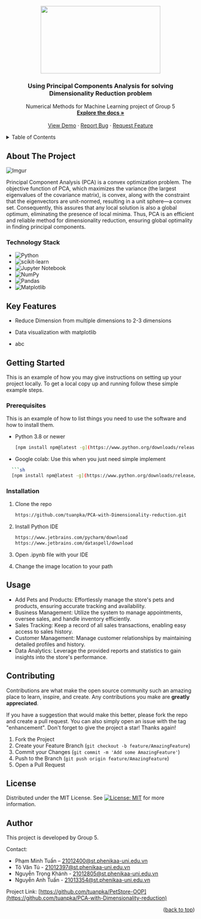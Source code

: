 <!--
*** Thanks for checking out our project. 
*** This README file is created by Pham Minh Tuan, member of the project.
*** Don't forget to give the project a star!
-->


<!-- PROJECT LOGO -->
<br />
<div align="center">
  
<img src="https://i.imgur.com/czQMQGz.jpg" width="320" height="180">    

  </a>

<h3 align="center">Using Principal Components Analysis for solving Dimensionality Reduction problem </h3>

  <p align="center">
    Numerical Methods for Machine Learning project of Group 5
    <br />
    <a href="https://github.com/tuanpka/PCA-with-Dimensionality-reduction"><strong>Explore the docs »</strong></a> 
    <br />
    <br />
    <a href="https://github.com/tuanpka/PCA-with-Dimensionality-reduction">View Demo</a>
    ·
    <a href="https://github.com/tuanpka/PCA-with-Dimensionality-reduction/issues">Report Bug</a>
    ·
    <a href="https://github.com/tuanpka/PCA-with-Dimensionality-reduction/issues">Request Feature</a>
  </p>
</div>



<!-- TABLE OF CONTENTS -->
<details>
  <summary>Table of Contents</summary>
  <ol>
    <li>
      <a href="#about-the-project">About The Project</a>
      <ul>
        <li><a href="#technology-stack">Technology Stack</a></li>
      </ul>
    </li>
    <li><a href="#key-features">Key Features</a></li> 
    <li>
      <a href="#getting-started">Getting Started</a>
      <ul>
        <li><a href="#prerequisites">Prerequisites</a></li>
        <li><a href="#installation">Installation</a></li>
      </ul>
    </li>
    <li><a href="#usage">Usage</a></li>
    <li><a href="#contributing">Contributing</a></li>
    <li><a href="#license">License</a></li>
    <li><a href="#author">Author</a></li>
  </ol>
</details>



<!-- ABOUT THE PROJECT -->
## About The Project

![Imgur](https://i.imgur.com/oF4ydmr.png)  

Principal Component Analysis (PCA) is a convex optimization problem. The objective function of PCA, which maximizes the variance (the largest eigenvalues of the covariance matrix), is convex, along with the constraint that the eigenvectors are unit-normed, resulting in a unit sphere—a convex set. Consequently, this assures that any local solution is also a global optimum, eliminating the presence of local minima. Thus, PCA is an efficient and reliable method for dimensionality reduction, ensuring global optimality in finding principal components.




### Technology Stack

*  ![Python](https://img.shields.io/badge/python-3670A0?style=for-the-badge&logo=python&logoColor=ffdd54)
*  ![scikit-learn](https://img.shields.io/badge/scikit--learn-%23F7931E.svg?style=for-the-badge&logo=scikit-learn&logoColor=white)
*  ![Jupyter Notebook](https://img.shields.io/badge/jupyter-%23FA0F00.svg?style=for-the-badge&logo=jupyter&logoColor=white)
*  ![NumPy](https://img.shields.io/badge/numpy-%23013243.svg?style=for-the-badge&logo=numpy&logoColor=white)
*  ![Pandas](https://img.shields.io/badge/pandas-%23150458.svg?style=for-the-badge&logo=pandas&logoColor=white)
*  ![Matplotlib](https://img.shields.io/badge/Matplotlib-%23ffffff.svg?style=for-the-badge&logo=Matplotlib&logoColor=black)


<!-- Key Features -->
## Key Features
* Reduce Dimension from multiple dimensions to 2-3 dimensions

* Data visualization with matplotlib

* abc



<!-- GETTING STARTED -->
## Getting Started

This is an example of how you may give instructions on setting up your project locally.
To get a local copy up and running follow these simple example steps.

### Prerequisites

This is an example of how to list things you need to use the software and how to install them.
* Python 3.8 or newer
  ```sh
  [npm install npm@latest -g](https://www.python.org/downloads/release/python-3121/)
  ```
* Google colab: Use this when you just need simple implement 

```sh
  ```sh
  [npm install npm@latest -g](https://www.python.org/downloads/release/python-3121/)
  ```

### Installation

1. Clone the repo
   ```sh
   https://github.com/tuanpka/PCA-with-Dimensionality-reduction.git
   ```

2. Install Python IDE
   ```sh
   https://www.jetbrains.com/pycharm/download
   https://www.jetbrains.com/dataspell/download
   ```
3. Open .ipynb file with your IDE
4. Change the image location to your path


<!-- USAGE EXAMPLES -->
## Usage

* Add Pets and Products: Effortlessly manage the store's pets and products, ensuring accurate tracking and availability.   
* Business Management: Utilize the system to manage appointments, oversee sales, and handle inventory efficiently.   
* Sales Tracking: Keep a record of all sales transactions, enabling easy access to sales history.  
* Customer Management: Manage customer relationships by maintaining detailed profiles and history.  
* Data Analytics: Leverage the provided reports and statistics to gain insights into the store's performance.   


<!-- CONTRIBUTING -->
## Contributing

Contributions are what make the open source community such an amazing place to learn, inspire, and create. Any contributions you make are **greatly appreciated**.

If you have a suggestion that would make this better, please fork the repo and create a pull request. You can also simply open an issue with the tag "enhancement".
Don't forget to give the project a star! Thanks again!

1. Fork the Project
2. Create your Feature Branch (`git checkout -b feature/AmazingFeature`)
3. Commit your Changes (`git commit -m 'Add some AmazingFeature'`)
4. Push to the Branch (`git push origin feature/AmazingFeature`)
5. Open a Pull Request




<!-- LICENSE -->
## License

Distributed under the MIT License. See  [![License: MIT](https://img.shields.io/badge/License-MIT-yellow.svg)](https://opensource.org/licenses/MIT)  for more information.




<!-- AUTHOR -->
## Author
This project is developed by Group 5.  

Contact:
* Phạm Minh Tuấn – 21012400@st.phenikaa-uni.edu.vn
* Tô Văn Tú - 21012397@st.phenikaa-uni.edu.vn
* Nguyễn Trọng Khánh - 21012805@st.phenikaa-uni.edu.vn
* Nguyễn Anh Tuấn - 21013354@st.phenikaa-uni.edu.vn

Project Link:
[https://github.com/tuanpka/PetStore-OOP](https://github.com/tuanpka/PCA-with-Dimensionality-reduction)

<p align="right">(<a href="#readme-top">back to top</a>)</p>


